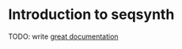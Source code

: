 # Introduction to seqsynth

TODO: write [great documentation](http://jacobian.org/writing/what-to-write/)
